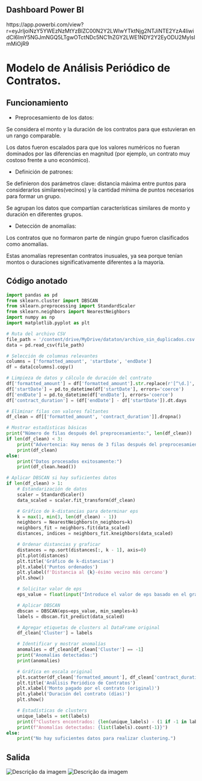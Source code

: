 
<h2> Dashboard Power BI </h2>
https://app.powerbi.com/view?r=eyJrIjoiNzY5YWEzNzMtYzBlZC00N2Y2LWIwYTktNjg2NTJiNTE2YzA4IiwidCI6ImY5NGJmNGQ5LTgwOTctNDc5NC1hZGY2LWE1NDY2Y2EyODU2MyIsImMiOjR9

<h1>Modelo de Análisis Periódico de Contratos.</h1>

<h2> Funcionamiento </h2>

* Preprocesamiento de los datos:

Se considera el monto y la duración de los contratos para que estuvieran en un rango comparable.

Los datos fueron escalados para que los valores numéricos no fueran dominados por las diferencias en magnitud (por ejemplo, un contrato muy costoso frente a uno económico).

* Definición de patrones:

Se definieron dos parámetros clave: distancia máxima entre puntos para considerarlos similares(vecinos) y la cantidad mínima de puntos necesarios para formar un grupo.

Se agrupan los datos que compartían características similares de monto y duración en diferentes grupos.

* Detección de anomalías:

Los contratos que no formaron parte de ningún grupo fueron clasificados como anomalías.

Estas anomalías representan contratos inusuales, ya sea porque tenían montos o duraciones significativamente diferentes a la mayoría.

<h2> Código anotado </h2>

```python
import pandas as pd
from sklearn.cluster import DBSCAN
from sklearn.preprocessing import StandardScaler
from sklearn.neighbors import NearestNeighbors
import numpy as np
import matplotlib.pyplot as plt

# Ruta del archivo CSV
file_path = '/content/drive/MyDrive/dataton/archivo_sin_duplicados.csv'
data = pd.read_csv(file_path)

# Selección de columnas relevantes
columns = ['formatted_amount', 'startDate', 'endDate']
df = data[columns].copy()

# Limpieza de datos y cálculo de duración del contrato
df['formatted_amount'] = df['formatted_amount'].str.replace(r'[^\d.]', '', regex=True).astype(float)
df['startDate'] = pd.to_datetime(df['startDate'], errors='coerce')
df['endDate'] = pd.to_datetime(df['endDate'], errors='coerce')
df['contract_duration'] = (df['endDate'] - df['startDate']).dt.days

# Eliminar filas con valores faltantes
df_clean = df[['formatted_amount', 'contract_duration']].dropna()

# Mostrar estadísticas básicas
print("Número de filas después del preprocesamiento:", len(df_clean))
if len(df_clean) < 3:
    print("Advertencia: Hay menos de 3 filas después del preprocesamiento. Considera revisar los datos.")
    print(df_clean)
else:
    print("Datos procesados exitosamente:")
    print(df_clean.head())

# Aplicar DBSCAN si hay suficientes datos
if len(df_clean) > 1:
    # Estandarización de datos
    scaler = StandardScaler()
    data_scaled = scaler.fit_transform(df_clean)

    # Gráfico de k-distancias para determinar eps
    k = max(1, min(3, len(df_clean) - 1))
    neighbors = NearestNeighbors(n_neighbors=k)
    neighbors_fit = neighbors.fit(data_scaled)
    distances, indices = neighbors_fit.kneighbors(data_scaled)

    # Ordenar distancias y graficar
    distances = np.sort(distances[:, k - 1], axis=0)
    plt.plot(distances)
    plt.title('Gráfico de k-distancias')
    plt.xlabel('Puntos ordenados')
    plt.ylabel(f'Distancia al {k}-ésimo vecino más cercano')
    plt.show()

    # Solicitar valor de eps
    eps_value = float(input("Introduce el valor de eps basado en el gráfico de k-distancias: "))

    # Aplicar DBSCAN
    dbscan = DBSCAN(eps=eps_value, min_samples=k)
    labels = dbscan.fit_predict(data_scaled)

    # Agregar etiquetas de clusters al DataFrame original
    df_clean['Cluster'] = labels

    # Identificar y mostrar anomalías
    anomalies = df_clean[df_clean['Cluster'] == -1]
    print("Anomalías detectadas:")
    print(anomalies)

    # Gráfica en escala original
    plt.scatter(df_clean['formatted_amount'], df_clean['contract_duration'], c=labels, cmap='viridis', marker='o')
    plt.title('Análisis Periódico de Contratos')
    plt.xlabel('Monto pagado por el contrato (original)')
    plt.ylabel('Duración del contrato (días)')
    plt.show()

    # Estadísticas de clusters
    unique_labels = set(labels)
    print(f"Clusters encontrados: {len(unique_labels) - (1 if -1 in labels else 0)}")
    print(f"Anomalías detectadas: {list(labels).count(-1)}")
else:
    print("No hay suficientes datos para realizar clustering.")

```
<h2>Salida </h2>

<img src="Captura de Tela 2024-12-08 às 17.13.18.png" alt="Descrição da imagem" style="max-width:100%; height:auto;">
<img src="Captura de Tela 2024-12-08 às 17.13.50.png" alt="Descrição da imagem" style="max-width:100%; height:auto;">

